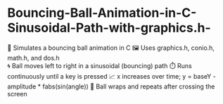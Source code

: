 # Bouncing-Ball-Animation-in-C-Sinusoidal-Path-with-graphics.h-
🎯 Simulates a bouncing ball animation in C 
🖼️ Uses graphics.h, conio.h, math.h, and dos.h  
🌀 Ball moves left to right in a sinusoidal (bouncing) path 
⏱️ Runs continuously until a key is pressed 
📈 x increases over time; y = baseY - amplitude * fabs(sin(angle)) 
🔁 Ball wraps and repeats after crossing the screen 
